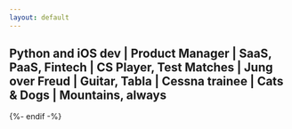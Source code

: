```yaml
---
layout: default
---
```


  <h2 class="page-heading">Python and iOS dev | Product Manager | SaaS, PaaS, Fintech | CS Player, Test Matches | Jung over Freud | Guitar, Tabla | Cessna trainee | Cats & Dogs | Mountains, always</h2>
{%- endif -%}
